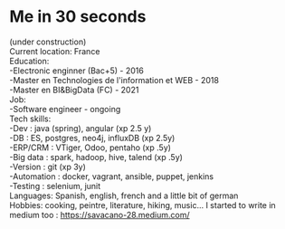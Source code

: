 # Me in 30 seconds
(under construction)  
Current location: France     
Education:   
-Electronic enginner (Bac+5) - 2016    
-Master en Technologies de l'information et WEB - 2018     
-Master en BI&BigData (FC) - 2021   
Job:   
-Software engineer  - ongoing  
Tech skills:     
-Dev : java (spring), angular (xp 2.5 y)    
-DB :  ES, postgres, neo4j, influxDB (xp 2.5y)      
-ERP/CRM : VTiger, Odoo, pentaho  (xp .5y)    
-Big data : spark, hadoop, hive, talend (xp .5y)        
-Version : git (xp 3y)     
-Automation : docker, vagrant, ansible, puppet, jenkins  
-Testing : selenium, junit  
Languages: Spanish, english, french and a little bit of german    
Hobbies: cooking, peintre, literature, hiking, music... I started to write in medium too : https://savacano-28.medium.com/





 

